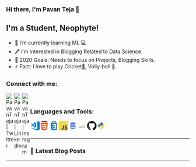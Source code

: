 ### Hi there, I'm Pavan Teja 👋

## I'm a Student, Neophyte!  
- 🌱 I’m currently learning ML 💻
- 🖊️ I’m Interested in Blogging Related to Data Science. 
- 🥅 2020 Goals: Needs to focus on Projects, Blogging Skills. 
- ⚡ Fact: I love to play Cricket🏏, Volly-ball 🏐.

### Connect with me:

[<img align="left" alt="PavanTeja | Twitter" width="22px" src="https://cdn.jsdelivr.net/npm/simple-icons@v3/icons/twitter.svg" />][twitter]
[<img align="left" alt="PavanTeja  | LinkedIn" width="22px" src="https://cdn.jsdelivr.net/npm/simple-icons@v3/icons/linkedin.svg" />][linkedin]
[<img align="left" alt="PavanTeja  | Instagram" width="22px" src="https://cdn.jsdelivr.net/npm/simple-icons@v3/icons/instagram.svg" />][instagram]


<br />

### Languages and Tools:

[<img align="left" alt="Visual Studio Code" width="26px" src="https://raw.githubusercontent.com/github/explore/80688e429a7d4ef2fca1e82350fe8e3517d3494d/topics/visual-studio-code/visual-studio-code.png" />][linkedin]
[<img align="left" alt="HTML5" width="26px" src="https://raw.githubusercontent.com/github/explore/80688e429a7d4ef2fca1e82350fe8e3517d3494d/topics/html/html.png" />][html]
[<img align="left" alt="CSS3" width="26px" src="https://raw.githubusercontent.com/github/explore/80688e429a7d4ef2fca1e82350fe8e3517d3494d/topics/css/css.png" />][css]
[<img align="left" alt="JavaScript" width="26px" src="https://raw.githubusercontent.com/github/explore/80688e429a7d4ef2fca1e82350fe8e3517d3494d/topics/javascript/javascript.png" />][linkedin]
[<img align="left" alt="SQL" width="26px" src="https://raw.githubusercontent.com/github/explore/80688e429a7d4ef2fca1e82350fe8e3517d3494d/topics/sql/sql.png" />][linkedin]
[<img align="left" alt="MySQL" width="26px" src="https://raw.githubusercontent.com/github/explore/80688e429a7d4ef2fca1e82350fe8e3517d3494d/topics/mysql/mysql.png" />][linkedin]
[<img align="left" alt="GitHub" width="26px" src="https://raw.githubusercontent.com/github/explore/78df643247d429f6cc873026c0622819ad797942/topics/github/github.png" />][linkedin]
[<img align="left" alt="GitHub" width="26px" src="https://raw.githubusercontent.com/github/explore/80688e429a7d4ef2fca1e82350fe8e3517d3494d/topics/python/python.png" />][python]


<br />
<br />

---

### 📕 Latest Blog Posts
<!-- BLOG-POST-LIST:START -->
<!-- BLOG-POST-LIST:END -->

---
[twitter]: https://twitter.com/chinnilakshmip1
[instagram]: https://www.instagram.com/_pavan_teja/
[linkedin]: https://www.linkedin.com/in/lakshmi-pavan-teja-160180158/
[html]: https://www.sololearn.com/Certificate/1014-17342073/pdf/
[css]: https://www.sololearn.com/Certificate/1023-17342073/pdf/
[python]: https://www.coursera.org/account/accomplishments/verify/KZUUCR6GH6EY 

